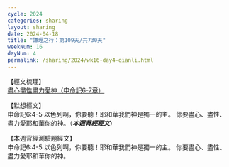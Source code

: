 ```yaml
---
cycle: 2024
categories: sharing
layout: sharing
date: 2024-04-18
title: "謙理之行：第109天/共730天"
weekNum: 16
dayNum: 4
permalink: /sharing/2024/wk16-day4-qianli.html
---
```


【經文梳理】  
<a href="QLLINK" target="_blank">盡心盡性盡力愛神（申命記6-7章）</a>

【默想經文】  
申命記6:4-5 以色列啊，你要聽！耶和華我們神是獨一的主。 你要盡心、盡性、盡力愛耶和華你的神。（_**本週背經經文**_）

【本週背經測驗題經文】  
申命記6:4-5 以色列啊，你要聽！耶和華我們神是獨一的主。 你要盡心、盡性、盡力愛耶和華你的神。
